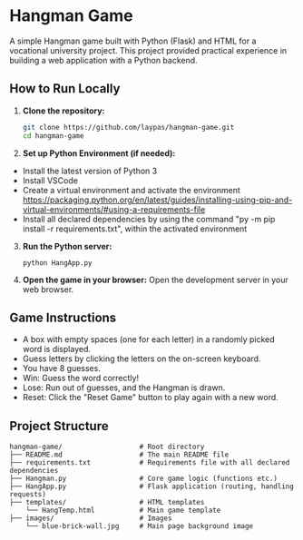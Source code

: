 # Hangman Game
A simple Hangman game built with Python (Flask) and HTML for a vocational university project. This project provided practical experience in building a web application with a Python backend.


## How to Run Locally
1.  **Clone the repository:**
    ```bash
    git clone https://github.com/laypas/hangman-game.git
    cd hangman-game
    ```

2.  **Set up Python Environment (if needed):**

*   Install the latest version of Python 3
*   Install VSCode
*   Create a virtual environment and activate the environment https://packaging.python.org/en/latest/guides/installing-using-pip-and-virtual-environments/#using-a-requirements-file
*   Install all declared dependencies by using the command "py -m pip install -r requirements.txt", within the activated environment

3.  **Run the Python server:**
    ```Phyton Terminal
    python HangApp.py
    ```

4.  **Open the game in your browser:**
    Open the development server in your web browser.


## Game Instructions

*   A box with empty spaces (one for each letter) in a randomly picked word is displayed.
*   Guess letters by clicking the letters on the on-screen keyboard.
*   You have 8 guesses.
*   Win: Guess the word correctly!
*   Lose: Run out of guesses, and the Hangman is drawn.
*   Reset: Click the "Reset Game" button to play again with a new word.


## Project Structure
```
hangman-game/                   # Root directory
├── README.md                   # The main README file
├── requirements.txt            # Requirements file with all declared dependencies
├── Hangman.py                  # Core game logic (functions etc.)
├── HangApp.py                  # Flask application (routing, handling requests)
├── templates/                  # HTML templates
    └── HangTemp.html           # Main game template
├── images/                     # Images
    └── blue-brick-wall.jpg     # Main page background image
```

